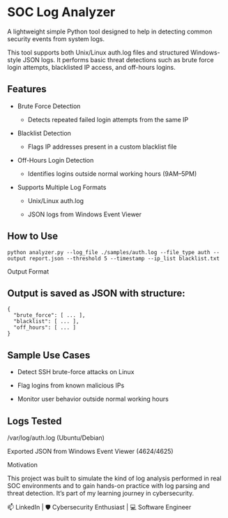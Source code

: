# SOC Log Analyzer

A lightweight simple Python tool designed to help in detecting common security events from system logs.

This tool supports both Unix/Linux auth.log files and structured Windows-style JSON logs. It performs basic threat detections such as brute force login attempts, blacklisted IP access, and off-hours logins.

## Features

- Brute Force Detection

    - Detects repeated failed login attempts from the same IP

- Blacklist Detection

    - Flags IP addresses present in a custom blacklist file

- Off-Hours Login Detection

    - Identifies logins outside normal working hours (9AM–5PM)

- Supports Multiple Log Formats

    - Unix/Linux auth.log

    - JSON logs from Windows Event Viewer

## How to Use

```
python analyzer.py --log_file ./samples/auth.log --file_type auth --output report.json --threshold 5 --timestamp --ip_list blacklist.txt
```

Output Format

## Output is saved as JSON with structure:

```
{
  "brute_force": [ ... ],
  "blacklist": [ ... ],
  "off_hours": [ ... ]
}
```

## Sample Use Cases

- Detect SSH brute-force attacks on Linux

- Flag logins from known malicious IPs

- Monitor user behavior outside normal working hours

## Logs Tested

/var/log/auth.log (Ubuntu/Debian)

Exported JSON from Windows Event Viewer (4624/4625)

Motivation

This project was built to simulate the kind of log analysis performed in real SOC environments and to gain hands-on practice with log parsing and threat detection. It’s part of my learning journey in cybersecurity.


📫 LinkedIn | 🛡️ Cybersecurity Enthusiast | 💻 Software Engineer

